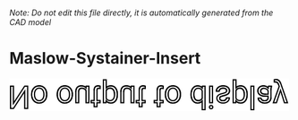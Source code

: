 ###### Note: Do not edit this file directly, it is automatically generated from the CAD model

# Maslow-Systainer-Insert

![](/project.svg)



 


